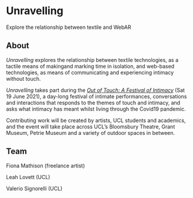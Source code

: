 # Unravelling

Explore the relationship between textile and WebAR

## About

_Unravelling_ explores the relationship between textile technologies, as a tactile means of makingand marking time in isolation, and web-based technologies, as means of communicating and experiencing intimacy without touch.

_Unravelling_ takes part during the [_Out of Touch: A Festival of Intimacy_](https://www.ucl.ac.uk/culture/news/festival-intimacy-open-call#:~:text=Out%20of%20Touch%3A%20A%20Festival%20of%20Intimacy%20is%20a%20day,living%20through%20the%20Covid19%20pandemic.&text=The%20Festival%20is%20due%20to%20take%20place%20on%20Sat%2019%20June%202021) (Sat 19 June 2021), a day-long festival of intimate performances, conversations and interactions that responds to the themes of touch and intimacy, and asks what intimacy has meant whilst living through the Covid19 pandemic. 

Contributing work will be created by artists, UCL students and academics, and the event will take place across UCL’s Bloomsbury Theatre, Grant Museum, Petrie Museum and a variety of outdoor spaces in between.

## Team

Fiona Mathison (freelance artist)

Leah Lovett (UCL)

Valerio Signorelli (UCL)